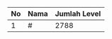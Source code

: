 | No | Nama            | Jumlah Level |
|----|-----------------|--------------|
| 1  | #    |    2788        |
